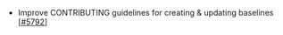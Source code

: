  - Improve CONTRIBUTING guidelines for creating & updating baselines [[#5792](https://github.com/plotly/plotly.js/pull/5792)]
